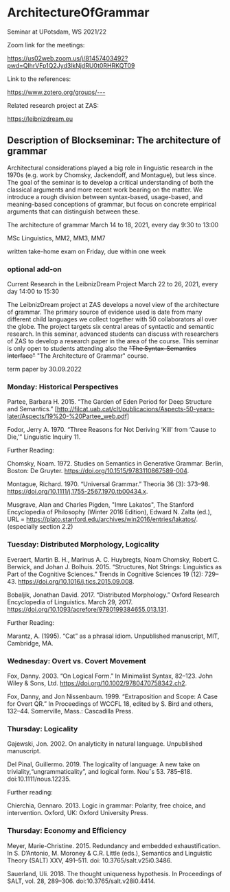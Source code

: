 # ArchitectureOfGrammar
Seminar at UPotsdam, WS 2021/22

Zoom link for the meetings:

https://us02web.zoom.us/j/81457403492?pwd=QlhrVFp1Q2Jyd3lkNjdRU0t0RHRKQT09

Link to the references:

https://www.zotero.org/groups/---

Related research project at ZAS:

https://leibnizdream.eu

## Description of Blockseminar: The architecture of grammar

Architectural considerations played a big role in linguistic research in the 1970s (e.g. work by Chomsky, Jackendoff, and Montague), but less since.  The goal of the seminar is to develop a critical understanding of both the classical arguments and more recent work bearing on the matter.  We introduce a rough division between syntax-based, usage-based, and meaning-based conceptions of grammar, but focus on concrete empirical arguments that can distinguish between these.

The architecture of grammar
March 14 to 18, 2021, every day 9:30 to 13:00

MSc Linguistics, MM2, MM3, MM7

written take-home exam on Friday, due within one week
### optional add-on

Current Research in the LeibnizDream Project
March 22 to 26, 2021, every day 14:00 to 15:30

The LeibnizDream project at ZAS develops a novel view of the architecture of grammar.  The primary source of evidence used is date from many different child languages we collect together with 50 collaborators all over the globe. The project targets six central areas of syntactic and semantic research.  In this seminar, advanced students can discuss with researchers of ZAS to develop a research paper in the area of the course.  This seminar is only open to students attending also the ~~"The Syntax-Semantics Interface"~~ "The Architecture of Grammar" course.

term paper by 30.09.2022 

### Monday: Historical Perspectives

Partee, Barbara H. 2015. “The Garden of Eden Period for Deep Structure and Semantics.” [http://filcat.uab.cat/clt/publicacions/Aspects-50-years-later/Aspects/19%20-%20Partee_web.pdf]

Fodor, Jerry A. 1970. “Three Reasons for Not Deriving ‘Kill’ from ‘Cause to Die,’” Linguistic Inquiry 11.

Further Reading:

Chomsky, Noam. 1972. Studies on Semantics in Generative Grammar. Berlin, Boston: De Gruyter. https://doi.org/10.1515/9783110867589-004.

Montague, Richard. 1970. “Universal Grammar.” Theoria 36 (3): 373–98. https://doi.org/10.1111/j.1755-2567.1970.tb00434.x.

Musgrave, Alan and Charles Pigden, "Imre Lakatos", The Stanford Encyclopedia of Philosophy (Winter 2016 Edition), Edward N. Zalta (ed.), URL = <https://plato.stanford.edu/archives/win2016/entries/lakatos/>.
(especially section 2.2)



### Tuesday: Distributed Morphology, Logicality

Everaert, Martin B. H., Marinus A. C. Huybregts, Noam Chomsky, Robert C. Berwick, and Johan J. Bolhuis. 2015. “Structures, Not Strings: Linguistics as Part of the Cognitive Sciences.” Trends in Cognitive Sciences 19 (12): 729–43. https://doi.org/10.1016/j.tics.2015.09.008.


Bobaljik, Jonathan David. 2017. “Distributed Morphology.” Oxford Research Encyclopedia of Linguistics. March 29, 2017. https://doi.org/10.1093/acrefore/9780199384655.013.131.


Further Reading:

Marantz, A. (1995). “Cat” as a phrasal idiom. Unpublished manuscript, MIT, Cambridge, MA.


### Wednesday: Overt vs. Covert Movement

Fox, Danny. 2003. “On Logical Form.” In Minimalist Syntax, 82–123. John Wiley & Sons, Ltd. https://doi.org/10.1002/9780470758342.ch2.

Fox, Danny, and Jon Nissenbaum. 1999. “Extraposition and Scope: A Case for Overt QR.” In Proceedings of WCCFL 18, edited by S. Bird and others, 132–44. Somerville, Mass.: Cascadilla Press.


### Thursday: Logicality

Gajewski, Jon. 2002. On analyticity in natural language. Unpublished manuscript.

Del Pinal, Guillermo. 2019. The logicality of language: A new take on triviality,“ungrammaticality”, and logical form. Nouˆs 53. 785–818. doi:10.1111/nous.12235.

Further reading:

Chierchia, Gennaro. 2013. Logic in grammar: Polarity, free choice, and intervention. Oxford, UK: Oxford University Press.

### Thursday: Economy and Efficiency

Meyer, Marie-Christine. 2015. Redundancy and embedded exhaustification. In S. D’Antonio, M. Moroney & C.R. Little (eds.), Semantics and Linguistic Theory (SALT) XXV, 491–511. doi: 10.3765/salt.v25i0.3486.

Sauerland, Uli. 2018. The thought uniqueness hypothesis. In Proceedings of SALT, vol. 28, 289–306. doi:10.3765/salt.v28i0.4414.

